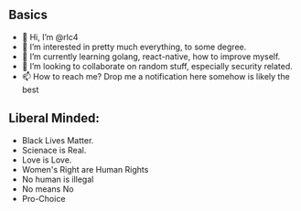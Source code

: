 ## Basics 
- 👋 Hi, I’m @rlc4
- 👀 I’m interested in pretty much everything, to some degree.
- 🌱 I’m currently learning golang, react-native, how to improve myself.
- 💞️ I’m looking to collaborate on random stuff, especially security related.
- 📫 How to reach me?  Drop me a notification here somehow is likely the best


## Liberal Minded:
- Black Lives Matter.
- Scienace is Real.
- Love is Love.
- Women's Right are Human Rights
- No human is illegal
- No means No
- Pro-Choice

<!---
rlc4/rlc4 is a ✨ special ✨ repository because its `README.md` (this file) appears on your GitHub profile.
You can click the Preview link to take a look at your changes.
--->
